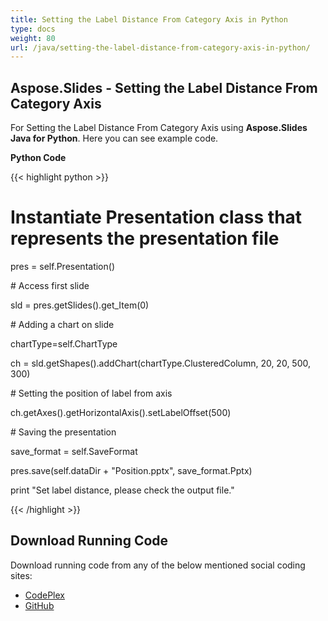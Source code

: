 ```yaml
---
title: Setting the Label Distance From Category Axis in Python
type: docs
weight: 80
url: /java/setting-the-label-distance-from-category-axis-in-python/
---
```


## **Aspose.Slides - Setting the Label Distance From Category Axis**
For Setting the Label Distance From Category Axis using **Aspose.Slides Java for Python**. Here you can see example code.

**Python Code**

{{< highlight python >}}

 # Instantiate Presentation class that represents the presentation file

pres = self.Presentation()

\# Access first slide

sld = pres.getSlides().get_Item(0)

\# Adding a chart on slide

chartType=self.ChartType

ch = sld.getShapes().addChart(chartType.ClusteredColumn, 20, 20, 500, 300)

\# Setting the position of label from axis

ch.getAxes().getHorizontalAxis().setLabelOffset(500)

\# Saving the presentation

save_format = self.SaveFormat

pres.save(self.dataDir + "Position.pptx", save_format.Pptx)

print "Set label distance, please check the output file."


{{< /highlight >}}
## **Download Running Code**
Download running code from any of the below mentioned social coding sites:

- [CodePlex](https://asposeslidesjavajython.codeplex.com/releases/view/620122)
- [GitHub](https://github.com/aspose-slides/Aspose.Slides-for-Java/releases/tag/Aspose.Slides_Java_for_Jython-v1.0)
